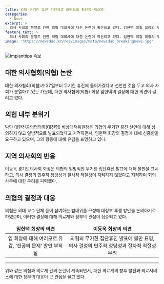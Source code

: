 ```yaml
---
title: 의협 무기한 휴진 선언으로 회원들의 황당함 재조명
categories:
  - News
excerpt: >
  의사 사회의 분열로 인한 의협 대회사에 대한 논란이 확산되고 있다. 임현택 의협 회장의 무기한 휴진 선언에 대한 반대 의견이 고조되며 대한전공의협의회와 경기도의사회 회장이 의견을 제시하고 있다. 특히, 의협의 결정 절차와 민주성 문제에 대한 우려가 제기되며, 회장의 발언과 행동에 대한 비판이 나오고 있다. 이에 의협은 대정부 투쟁 방안을 논의하기 위한 범대위를 구성하기로 했다.
feature_text: >
  의사 사회의 분열로 인한 의협 대회사에 대한 논란이 확산되고 있다. 임현택 의협 회장의 무기한 휴진 선언에 대한 반대 의견이 고조되며 대한전공의협의회와 경기도의사회 회장이 의견을 제시하고 있다. 특히, 의협의 결정 절차와 민주성 문제에 대한 우려가 제기되며, 회장의 발언과 행동에 대한 비판이 나오고 있다. 이에 의협은 대정부 투쟁 방안을 논의하기 위한 범대위를 구성하기로 했다.
image: 'https://newsdao.kr/res/images/meta/newsdao_breakingnews.jpg'
---
```


<p><img src="https://newsdao.kr/res/images/meta/newsdao_breakingnews.jpg" alt="implanttips 속보" /></p>

<h2 data-ke-size="size26">대한 의사협회(의협) 논란</h2>

<p data-ke-size="size16">대한 의사협회(의협)가 27일부터 무기한 휴진에 들어가겠다고 선언한 것을 두고 의사 사회가 분열하고 있는 가운데, 대한 의사협회(의협) 회장 임현택의 결정에 대한 의견이 갈리고 있다.</p>

<h2 data-ke-size="size26">의협 내부 분위기</h2>

<p data-ke-size="size16">박단 대한전공의협의회(대전협) 비상대책위원장은 의협의 무기한 휴진 선언에 대해 상의하지 않고 일방적으로 발표되었다고 지적하면서, 임현택 회장의 결정에 대해 신중함을 요구하고 있으며, 그의 행동에 대해 유감을 표명하고 있다.</p>

<h2 data-ke-size="size26">지역 의사회의 반응</h2>

<p data-ke-size="size16">이동욱 경기도의사회 회장은 의협의 일방적인 무기한 집단휴진 발표에 대해 불만을 표시하고, 의사 결정의 민주적 정당성과 절차적 적절성이 지켜지지 않았다고 지적하며 회의 사무에 대한 우려를 피력했다.</p>

<h2 data-ke-size="size26">의협의 결정과 대응</h2>

<p data-ke-size="size16">의협은 의대 교수 단체 등이 참여하는 범대위를 구성해 대정부 투쟁 방안을 논의하기로 하였으며, 이러한 결정에 대해 의료계와 정부의 관심이 집중되고 있다.</p>

<table>
    <thead>
        <tr>
            <td style="text-align: center; height: 17px;"><b>임현택 회장의 의견</b></td>
            <td style="text-align: center; height: 17px;"><b>이동욱 회장의 의견</b></td>
        </tr>
    </thead>
    <tbody>
        <tr>
            <td style="text-align: center; height: 17px;">임 회장에 대해 여러모로 유감, '전공의 문제' 발언 부적절</td>
            <td style="text-align: center; height: 17px;">의협의 무기한 집단휴진 발표에 불만 표명, 의사 결정의 민주적 정당성과 절차적 적절성 우려</td>
        </tr>
    </tbody>
</table>

<hr>

<p data-ke-size="size16">위와 같은 의협과 의료계 간의 논란이 계속되면서, 대한 의료계의 향후 발전과 의료서비스에 대한 정부의 대응이 큰 관심을 끌고 있다.</p>

